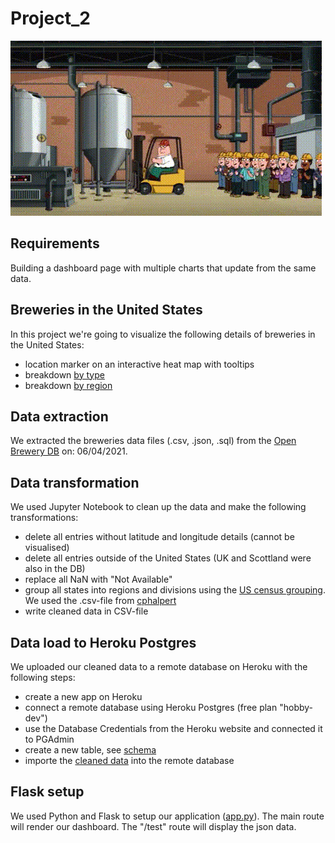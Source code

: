 # Project_2

![Beer](https://github.com/Franz365/Project_2/blob/main/images/beer.gif)

## Requirements

Building a dashboard page with multiple charts that update from the same data.

## Breweries in the United States

In this project we're going to visualize the following details of breweries in the United States:

- location marker on an interactive heat map with tooltips
- breakdown [by type](https://www.openbrewerydb.org/documentation/01-listbreweries#by_type)
- breakdown [by region](https://www2.census.gov/geo/pdfs/maps-data/maps/reference/us_regdiv.pdf)

## Data extraction

We extracted the breweries data files (.csv, .json, .sql) from the [Open Brewery DB](https://github.com/openbrewerydb/openbrewerydb) on: 06/04/2021.

## Data transformation

We used Jupyter Notebook to clean up the data and make the following transformations:

- delete all entries without latitude and longitude details (cannot be visualised)
- delete all entries outside of the United States (UK and Scottland were also in the DB)
- replace all NaN with "Not Available"
- group all states into regions and divisions using the [US census grouping](https://www2.census.gov/geo/pdfs/maps-data/maps/reference/us_regdiv.pdf). We used the .csv-file from [cphalpert](https://github.com/cphalpert/census-regions/blob/master/us%20census%20bureau%20regions%20and%20divisions.csv)
- write cleaned data in CSV-file

## Data load to Heroku Postgres

We uploaded our cleaned data to a remote database on Heroku with the following steps:

- create a new app on Heroku
- connect a remote database using Heroku Postgres (free plan "hobby-dev")
- use the Database Credentials from the Heroku website and connected it to PGAdmin
- create a new table, see [schema](https://github.com/Franz365/Project_2/blob/main/data/schema.sql)
- importe the [cleaned data](https://github.com/Franz365/Project_2/blob/main/data/breweries_clean.csv) into the remote database

## Flask setup

We used Python and Flask to setup our application ([app.py](https://github.com/Franz365/Project_2/blob/main/PythonApp/app.py)). The main route will render our dashboard. The "/test" route will display the json data.
